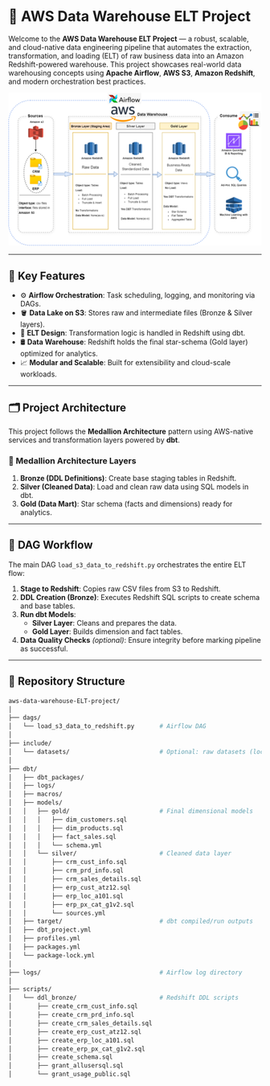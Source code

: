 # 🚀 AWS Data Warehouse ELT Project

Welcome to the **AWS Data Warehouse ELT Project** — a robust, scalable, and cloud-native data engineering pipeline that automates the extraction, transformation, and loading (ELT) of raw business data into an Amazon Redshift-powered warehouse. This project showcases real-world data warehousing concepts using **Apache Airflow**, **AWS S3**, **Amazon Redshift**, and modern orchestration best practices.

![Architecture](./include/docs/architecture.png)

---

## 🧠 Key Features

- ⚙️ **Airflow Orchestration**: Task scheduling, logging, and monitoring via DAGs.  
- 🪣 **Data Lake on S3**: Stores raw and intermediate files (Bronze & Silver layers).  
- 🧽 **ELT Design**: Transformation logic is handled in Redshift using dbt.  
- 🛢 **Data Warehouse**: Redshift holds the final star-schema (Gold layer) optimized for analytics.  
- 📈 **Modular and Scalable**: Built for extensibility and cloud-scale workloads.

---

## 🗂️ Project Architecture

This project follows the **Medallion Architecture** pattern using AWS-native services and transformation layers powered by **dbt**.

### 🧱 Medallion Architecture Layers

1. **Bronze (DDL Definitions)**: Create base staging tables in Redshift.  
2. **Silver (Cleaned Data)**: Load and clean raw data using SQL models in dbt.  
3. **Gold (Data Mart)**: Star schema (facts and dimensions) ready for analytics.

---

## 🔁 DAG Workflow

The main DAG `load_s3_data_to_redshift.py` orchestrates the entire ELT flow:

1. **Stage to Redshift**: Copies raw CSV files from S3 to Redshift.  
2. **DDL Creation (Bronze)**: Executes Redshift SQL scripts to create schema and base tables.  
3. **Run dbt Models**:  
   - **Silver Layer**: Cleans and prepares the data.  
   - **Gold Layer**: Builds dimension and fact tables.  
4. **Data Quality Checks** *(optional)*: Ensure integrity before marking pipeline as successful.

---

## 📁 Repository Structure

```bash
aws-data-warehouse-ELT-project/
│
├── dags/
│   └── load_s3_data_to_redshift.py       # Airflow DAG
│
├── include/
│   └── datasets/                         # Optional: raw datasets (local testing)
│
├── dbt/
│   ├── dbt_packages/
│   ├── logs/
│   ├── macros/
│   ├── models/
│   │   ├── gold/                         # Final dimensional models
│   │   │   ├── dim_customers.sql
│   │   │   ├── dim_products.sql
│   │   │   ├── fact_sales.sql
│   │   │   └── schema.yml
│   │   └── silver/                       # Cleaned data layer
│   │       ├── crm_cust_info.sql
│   │       ├── crm_prd_info.sql
│   │       ├── crm_sales_details.sql
│   │       ├── erp_cust_atz12.sql
│   │       ├── erp_loc_a101.sql
│   │       ├── erp_px_cat_g1v2.sql
│   │       └── sources.yml
│   ├── target/                           # dbt compiled/run outputs
│   ├── dbt_project.yml
│   ├── profiles.yml
│   ├── packages.yml
│   └── package-lock.yml
│
├── logs/                                 # Airflow log directory
│
├── scripts/
│   └── ddl_bronze/                       # Redshift DDL scripts
│       ├── create_crm_cust_info.sql
│       ├── create_crm_prd_info.sql
│       ├── create_crm_sales_details.sql
│       ├── create_erp_cust_atz12.sql
│       ├── create_erp_loc_a101.sql
│       ├── create_erp_px_cat_g1v2.sql
│       ├── create_schema.sql
│       ├── grant_allusersql.sql
│       └── grant_usage_public.sql

